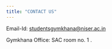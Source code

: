 ```yaml
---
title: "CONTACT US"
---
```

Email-Id: [studentsgymkhana@niser.ac.in](mailto:studentsgymkhana@niser.ac.in)

Gymkhana Office: SAC room no. 1 .